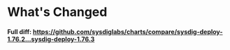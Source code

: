# What's Changed

#### Full diff: https://github.com/sysdiglabs/charts/compare/sysdig-deploy-1.76.2...sysdig-deploy-1.76.3

